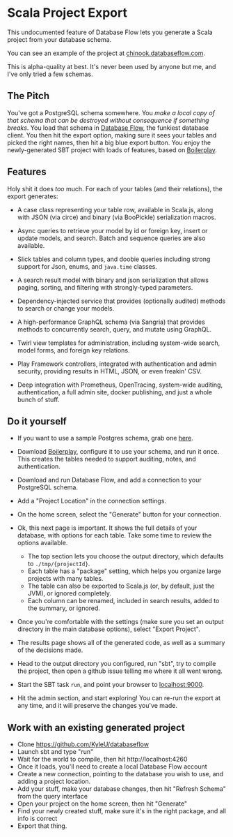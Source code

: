 # Scala Project Export

This undocumented feature of Database Flow lets you generate a Scala project from your database schema.

You can see an example of the project at [chinook.databaseflow.com](https://chinook.databaseflow.com).

This is alpha-quality at best. It's never been used by anyone but me, and I've only tried a few schemas.


## The Pitch

You've got a PostgreSQL schema somewhere. You *make a local copy of that schema that can be destroyed without consequence if something breaks*. 
You load that schema in [Database Flow](https://databaseflow.com), the funkiest database client. 
You then hit the export option, making sure it sees your tables and picked the right names, then hit a big blue export button.
You enjoy the newly-generated SBT project with loads of features, based on [Boilerplay](https://github.com/KyleU/boilerplay). 


## Features

Holy shit it does *too* much. For each of your tables (and their relations), the export generates:

* A case class representing your table row, available in Scala.js, along with JSON (via circe) and binary (via BooPickle) serialization macros.

* Async queries to retrieve your model by id or foreign key, insert or update models, and search. Batch and sequence queries are also available.

* Slick tables and column types, and doobie queries including strong support for Json, enums, and `java.time` classes.

* A search result model with binary and json serialization that allows paging, sorting, and filtering with strongly-typed parameters.

* Dependency-injected service that provides (optionally audited) methods to search or change your models.

* A high-performance GraphQL schema (via Sangria) that provides methods to concurrently search, query, and mutate using GraphQL.

* Twirl view templates for administration, including system-wide search, model forms, and foreign key relations.

* Play Framework controllers, integrated with authentication and admin security, providing results in HTML, JSON, or even freakin' CSV. 

* Deep integration with Prometheus, OpenTracing, system-wide auditing, authentication, a full admin site, docker publishing, and just a whole bunch of stuff. 


## Do it yourself

* If you want to use a sample Postgres schema, grab one [here](https://github.com/lerocha/chinook-database/blob/master/ChinookDatabase/DataSources/Chinook_PostgreSql.sql). 

* Download [Boilerplay](https://github.com/KyleU/boilerplay), configure it to use your schema, and run it once. 
This creates the tables needed to support auditing, notes, and authentication. 

* Download and run Database Flow, and add a connection to your PostgreSQL schema.

* Add a "Project Location" in the connection settings.

* On the home screen, select the "Generate" button for your connection.

* Ok, this next page is important. It shows the full details of your database, with options for each table. Take some time to review the options available.
  * The top section lets you choose the output directory, which defaults to `./tmp/{projectId}`.
  * Each table has a "package" setting, which helps you organize large projects with many tables.
  * The table can also be exported to Scala.js (or, by default, just the JVM), or ignored completely.
  * Each column can be renamed, included in search results, added to the summary, or ignored.

* Once you're comfortable with the settings (make sure you set an output directory in the main database options), select "Export Project".

* The results page shows all of the generated code, as well as a summary of the decisions made.

* Head to the output directory you configured, run "sbt", try to compile the project, then open a github issue telling me where it all went wrong.

* Start the SBT task `run`, and point your browser to [localhost:9000](http://localhost:9000). 

* Hit the admin section, and start exploring! You can re-run the export at any time, and it will preserve the changes you've made.


## Work with an existing generated project

* Clone https://github.com/KyleU/databaseflow
* Launch sbt and type "run"
* Wait for the world to compile, then hit http://localhost:4260
* Once it loads, you'll need to create a local Database Flow account
* Create a new connection, pointing to the database you wish to use, and adding a project location.
* Add your stuff, make your database changes, then hit "Refresh Schema" from the query interface
* Open your project on the home screen, then hit "Generate"
* Find your newly created stuff, make sure it's in the right package, and all info is correct
* Export that thing.
